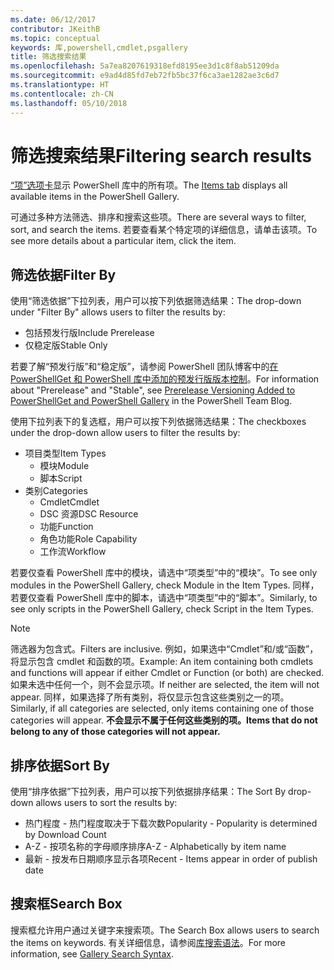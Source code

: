 ```yaml
---
ms.date: 06/12/2017
contributor: JKeithB
ms.topic: conceptual
keywords: 库,powershell,cmdlet,psgallery
title: 筛选搜索结果
ms.openlocfilehash: 5a7ea8207619318efd8195ee3d1c8f8ab51209da
ms.sourcegitcommit: e9ad4d85fd7eb72fb5bc37f6ca3ae1282ae3c6d7
ms.translationtype: HT
ms.contentlocale: zh-CN
ms.lasthandoff: 05/10/2018
---
```

# <a name="filtering-search-results"></a><span data-ttu-id="ae7a1-103">筛选搜索结果</span><span class="sxs-lookup"><span data-stu-id="ae7a1-103">Filtering search results</span></span>

<span data-ttu-id="ae7a1-104">[“项”选项卡](https://www.powershellgallery.com/items)显示 PowerShell 库中的所有项。</span><span class="sxs-lookup"><span data-stu-id="ae7a1-104">The [Items tab](https://www.powershellgallery.com/items) displays all available items in the PowerShell Gallery.</span></span>

<span data-ttu-id="ae7a1-105">可通过多种方法筛选、排序和搜索这些项。</span><span class="sxs-lookup"><span data-stu-id="ae7a1-105">There are several ways to filter, sort, and search the items.</span></span>
<span data-ttu-id="ae7a1-106">若要查看某个特定项的详细信息，请单击该项。</span><span class="sxs-lookup"><span data-stu-id="ae7a1-106">To see more details about a particular item, click the item.</span></span>

## <a name="filter-by"></a><span data-ttu-id="ae7a1-107">筛选依据</span><span class="sxs-lookup"><span data-stu-id="ae7a1-107">Filter By</span></span>

<span data-ttu-id="ae7a1-108">使用“筛选依据”下拉列表，用户可以按下列依据筛选结果：</span><span class="sxs-lookup"><span data-stu-id="ae7a1-108">The drop-down under "Filter By" allows users to filter the results by:</span></span>
- <span data-ttu-id="ae7a1-109">包括预发行版</span><span class="sxs-lookup"><span data-stu-id="ae7a1-109">Include Prerelease</span></span>
- <span data-ttu-id="ae7a1-110">仅稳定版</span><span class="sxs-lookup"><span data-stu-id="ae7a1-110">Stable Only</span></span>

<span data-ttu-id="ae7a1-111">若要了解“预发行版”和“稳定版”，请参阅 PowerShell 团队博客中的[在 PowerShellGet 和 PowerShell 库中添加的预发行版版本控制](https://blogs.msdn.microsoft.com/powershell/2017/12/05/prerelease-versioning-added-to-powershellget-and-powershell-gallery/)。</span><span class="sxs-lookup"><span data-stu-id="ae7a1-111">For information about "Prerelease" and "Stable", see [Prerelease Versioning Added to PowerShellGet and PowerShell Gallery](https://blogs.msdn.microsoft.com/powershell/2017/12/05/prerelease-versioning-added-to-powershellget-and-powershell-gallery/) in the PowerShell Team Blog.</span></span>

<span data-ttu-id="ae7a1-112">使用下拉列表下的复选框，用户可以按下列依据筛选结果：</span><span class="sxs-lookup"><span data-stu-id="ae7a1-112">The checkboxes under the drop-down allow users to filter the results by:</span></span>
- <span data-ttu-id="ae7a1-113">项目类型</span><span class="sxs-lookup"><span data-stu-id="ae7a1-113">Item Types</span></span>
  - <span data-ttu-id="ae7a1-114">模块</span><span class="sxs-lookup"><span data-stu-id="ae7a1-114">Module</span></span>
  - <span data-ttu-id="ae7a1-115">脚本</span><span class="sxs-lookup"><span data-stu-id="ae7a1-115">Script</span></span>
- <span data-ttu-id="ae7a1-116">类别</span><span class="sxs-lookup"><span data-stu-id="ae7a1-116">Categories</span></span>
  - <span data-ttu-id="ae7a1-117">Cmdlet</span><span class="sxs-lookup"><span data-stu-id="ae7a1-117">Cmdlet</span></span>
  - <span data-ttu-id="ae7a1-118">DSC 资源</span><span class="sxs-lookup"><span data-stu-id="ae7a1-118">DSC Resource</span></span>
  - <span data-ttu-id="ae7a1-119">功能</span><span class="sxs-lookup"><span data-stu-id="ae7a1-119">Function</span></span>
  - <span data-ttu-id="ae7a1-120">角色功能</span><span class="sxs-lookup"><span data-stu-id="ae7a1-120">Role Capability</span></span>
  - <span data-ttu-id="ae7a1-121">工作流</span><span class="sxs-lookup"><span data-stu-id="ae7a1-121">Workflow</span></span>

<span data-ttu-id="ae7a1-122">若要仅查看 PowerShell 库中的模块，请选中“项类型”中的“模块”。</span><span class="sxs-lookup"><span data-stu-id="ae7a1-122">To see only modules in the PowerShell Gallery, check Module in the Item Types.</span></span>
<span data-ttu-id="ae7a1-123">同样，若要仅查看 PowerShell 库中的脚本，请选中“项类型”中的“脚本”。</span><span class="sxs-lookup"><span data-stu-id="ae7a1-123">Similarly, to see only scripts in the PowerShell Gallery, check Script in the Item Types.</span></span>

> [!NOTE]
> <span data-ttu-id="ae7a1-124">筛选器为包含式。</span><span class="sxs-lookup"><span data-stu-id="ae7a1-124">Filters are inclusive.</span></span>
> <span data-ttu-id="ae7a1-125">例如，如果选中“Cmdlet”和/或“函数”，将显示包含 cmdlet 和函数的项。</span><span class="sxs-lookup"><span data-stu-id="ae7a1-125">Example: An item containing both cmdlets and functions will appear if either Cmdlet or Function (or both) are checked.</span></span>
> <span data-ttu-id="ae7a1-126">如果未选中任何一个，则不会显示项。</span><span class="sxs-lookup"><span data-stu-id="ae7a1-126">If neither are selected, the item will not appear.</span></span>
> <span data-ttu-id="ae7a1-127">同样，如果选择了所有类别，将仅显示包含这些类别之一的项。</span><span class="sxs-lookup"><span data-stu-id="ae7a1-127">Similarly, if all categories are selected, only items containing one of those categories will appear.</span></span>
> <span data-ttu-id="ae7a1-128">**不会显示不属于任何这些类别的项。**</span><span class="sxs-lookup"><span data-stu-id="ae7a1-128">**Items that do not belong to any of those categories will not appear.**</span></span>

## <a name="sort-by"></a><span data-ttu-id="ae7a1-129">排序依据</span><span class="sxs-lookup"><span data-stu-id="ae7a1-129">Sort By</span></span>

<span data-ttu-id="ae7a1-130">使用“排序依据”下拉列表，用户可以按下列依据排序结果：</span><span class="sxs-lookup"><span data-stu-id="ae7a1-130">The Sort By drop-down allows users to sort the results by:</span></span>
- <span data-ttu-id="ae7a1-131">热门程度 - 热门程度取决于下载次数</span><span class="sxs-lookup"><span data-stu-id="ae7a1-131">Popularity - Popularity is determined by Download Count</span></span>
- <span data-ttu-id="ae7a1-132">A-Z - 按项名称的字母顺序排序</span><span class="sxs-lookup"><span data-stu-id="ae7a1-132">A-Z - Alphabetically by item name</span></span>
- <span data-ttu-id="ae7a1-133">最新 - 按发布日期顺序显示各项</span><span class="sxs-lookup"><span data-stu-id="ae7a1-133">Recent - Items appear in order of publish date</span></span>

## <a name="search-box"></a><span data-ttu-id="ae7a1-134">搜索框</span><span class="sxs-lookup"><span data-stu-id="ae7a1-134">Search Box</span></span>

<span data-ttu-id="ae7a1-135">搜索框允许用户通过关键字来搜索项。</span><span class="sxs-lookup"><span data-stu-id="ae7a1-135">The Search Box allows users to search the items on keywords.</span></span>
<span data-ttu-id="ae7a1-136">有关详细信息，请参阅[库搜索语法](search-syntax.md)。</span><span class="sxs-lookup"><span data-stu-id="ae7a1-136">For more information, see [Gallery Search Syntax](search-syntax.md).</span></span>